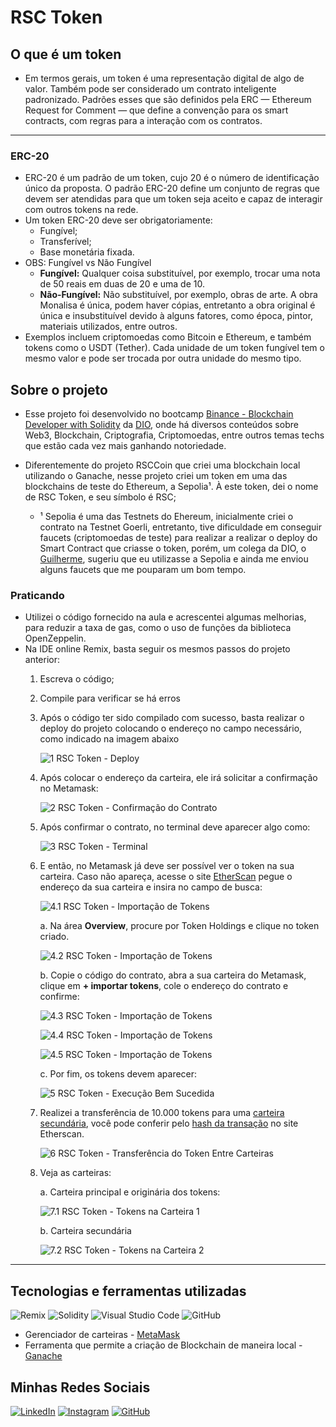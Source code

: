 # RSC Token
## O que é um token

- Em termos gerais, um token é uma representação digital de algo de valor. Também pode ser considerado um contrato inteligente padronizado. Padrões esses que são definidos pela ERC — Ethereum Request for Comment — que define a convenção para os smart contracts, com regras para a interação com os contratos.

---

### ERC-20
- ERC-20 é um padrão de um token, cujo 20 é o número de identificação único da proposta. O padrão ERC-20 define um conjunto de regras que devem ser atendidas para que um token seja aceito e capaz de interagir com outros tokens na rede.
- Um token ERC-20 deve ser obrigatoriamente:
    - Fungível;
    - Transferível;
    - Base monetária fixada.
- OBS: Fungível vs Não Fungível
    - **Fungível:** Qualquer coisa substituível, por exemplo, trocar uma nota de 50 reais em duas de 20 e uma de 10.
    - **Não-Fungível:** Não substituível, por exemplo, obras de arte. A obra Monalisa é única, podem haver cópias, entretanto a obra original é única e insubstituível devido à alguns fatores, como época, pintor, materiais utilizados, entre outros.
- Exemplos incluem criptomoedas como Bitcoin e Ethereum, e também tokens como o USDT (Tether). Cada unidade de um token fungível tem o mesmo valor e pode ser trocada por outra unidade do mesmo tipo.



## Sobre o projeto
- Esse projeto foi desenvolvido no bootcamp [Binance - Blockchain Developer with Solidity](https://www.dio.me/bootcamp/coding-the-future-blockchain-developer-with-solidity) da [DIO](https://www.dio.me/), onde há diversos conteúdos sobre Web3, Blockchain, Criptografia, Criptomoedas, entre outros temas techs que estão cada vez mais ganhando notoriedade.
- Diferentemente do projeto RSCCoin que criei uma blockchain local utilizando o Ganache, nesse projeto criei um token em uma das blockchains de teste do Ethereum, a Sepolia¹. À este token, dei o nome de RSC Token, e seu símbolo é RSC;

    - ¹ Sepolia é uma das Testnets do Ehereum, inicialmente criei o contrato na Testnet Goerli, entretanto, tive  dificuldade em conseguir faucets (criptomoedas de teste) para realizar a realizar o deploy do Smart Contract que criasse o token, porém, um colega da DIO, o [Guilherme](https://www.dio.me/users/tx_opus), sugeriu que eu utilizasse a Sepolia e ainda me enviou alguns faucets que me pouparam um bom tempo.

### Praticando
- Utilizei o código fornecido na aula e acrescentei algumas melhorias, para reduzir a taxa de gas, como o uso de funções da biblioteca OpenZeppelin.
- Na IDE online Remix, basta seguir os mesmos passos do projeto anterior:
    1. Escreva o código;
    2. Compile para verificar se há erros
    3. Após o código ter sido compilado com sucesso, basta realizar o deploy do projeto colocando o endereço no campo necessário, como indicado na imagem abaixo

        ![1 RSC Token - Deploy](./assets/1%20RSC%20Token%20-%20Deploy.png)
    4. Após colocar o endereço da carteira, ele irá solicitar a confirmação no Metamask:
        
        ![2 RSC Token - Confirmação do Contrato](./assets/2%20RSC%20Token%20-%20Confirmação%20do%20Contrato.png)

    5. Após confirmar o contrato, no terminal deve aparecer algo como:

        ![3 RSC Token - Terminal](./assets/3%20RSC%20Token%20-%20Terminal.png)

    6. E então, no Metamask já deve ser possível ver o token na sua carteira. Caso não apareça, acesse o site [EtherScan](https://sepolia.etherscan.io/) pegue o endereço da sua carteira e insira no campo de busca:

        ![4.1 RSC Token - Importação de Tokens](./assets/4.1%20RSC%20Token%20-%20Importação%20de%20Tokens.png)

        a. Na área **Overview**, procure por Token Holdings e clique no token criado.

        ![4.2 RSC Token - Importação de Tokens](./assets/4.2%20RSC%20Token%20-%20Importação%20de%20Tokens.png)

        b. Copie o código do contrato, abra a sua carteira do Metamask, clique em **+ importar tokens**, cole o endereço do contrato e confirme:

        ![4.3 RSC Token - Importação de Tokens](./assets/4.3%20RSC%20Token%20-%20Importação%20de%20Tokens.png)
        
        ![4.4 RSC Token - Importação de Tokens](./assets/4.4%20RSC%20Token%20-%20Importação%20de%20Tokens.png)
       
        ![4.5 RSC Token - Importação de Tokens](./assets/4.5%20RSC%20Token%20-%20Importação%20de%20Tokens.png)

        c. Por fim, os tokens devem aparecer:
        
        ![5 RSC Token - Execução Bem Sucedida](./assets/5%20RSC%20Token%20-%20Execução%20Bem%20Sucedida.png)

    8. Realizei a transferência de 10.000 tokens para uma [carteira secundária](https://sepolia.etherscan.io/address/0xa17c0C28B981AcBa2B8f8a9d4A64d4f96861eB70), você pode conferir pelo [hash da transação](https://sepolia.etherscan.io/tx/0x58dc28e81738bd762a677ce91e2f6d79d5a6ccd98323547e01728c8eaeef5926) no site Etherscan.

        ![6 RSC Token - Transferência do Token Entre Carteiras](./assets/6%20RSC%20Token%20-%20Transferência%20do%20Token%20Entre%20Carteiras.png)

    9. Veja as carteiras:

        a. Carteira principal e originária dos tokens:

       ![7.1 RSC Token - Tokens na Carteira 1](./assets/7.1%20RSC%20Token%20-%20Tokens%20na%20Carteira%201.png)

        b. Carteira secundária

       ![7.2 RSC Token - Tokens na Carteira 2](./assets/7.2%20RSC%20Token%20-%20Tokens%20na%20Carteira%202.png)



---

## Tecnologias e ferramentas utilizadas
![Remix](https://img.shields.io/badge/remix-%23000.svg?style=for-the-badge&logo=remix&logoColor=white)
![Solidity](https://img.shields.io/badge/Solidity-%23363636.svg?style=for-the-badge&logo=solidity&logoColor=white)
![Visual Studio Code](https://img.shields.io/badge/Visual%20Studio%20Code-0078d7.svg?style=for-the-badge&logo=visual-studio-code&logoColor=white)
![GitHub](https://img.shields.io/badge/github-%23121011.svg?style=for-the-badge&logo=github&logoColor=white)
- Gerenciador de carteiras - [MetaMask](https://chromewebstore.google.com/detail/nkbihfbeogaeaoehlefnkodbefgpgknn?hl=pt-BR&utm_source=ext_sidebar)
- Ferramenta que permite a criação de Blockchain de maneira local - [Ganache](https://archive.trufflesuite.com/ganache/)


## Minhas Redes Sociais

[![LinkedIn](https://img.shields.io/badge/LinkedIn-0077B5?style=for-the-badge&logo=linkedin&logoColor=white)](https://www.linkedin.com/in/rasec-silva/)
[![Instagram](https://img.shields.io/badge/-Instagram-%23E4405F?style=for-the-badge&logo=instagram&logoColor=white)](https://www.instagram.com/rasec1921/)
[![GitHub](https://img.shields.io/badge/GitHub-100000?style=for-the-badge&logo=github&logoColor=white)](https://github.com/GitAkzo)
